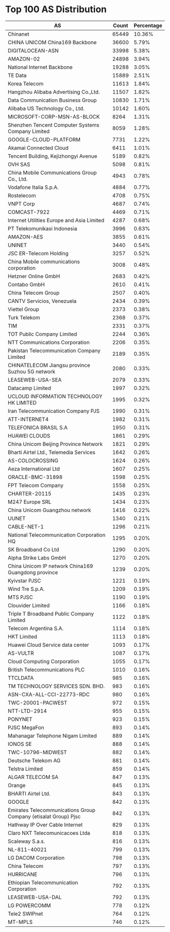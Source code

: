 # Top 100 AS Distribution
| AS | Count | Percentage |
|----|----|----|
| Chinanet | 65449 | 10.36% |
| CHINA UNICOM China169 Backbone | 36600 | 5.79% |
| DIGITALOCEAN-ASN | 33998 | 5.38% |
| AMAZON-02 | 24898 | 3.94% |
| National Internet Backbone | 19288 | 3.05% |
| TE Data | 15889 | 2.51% |
| Korea Telecom | 11613 | 1.84% |
| Hangzhou Alibaba Advertising Co.,Ltd. | 11507 | 1.82% |
| Data Communication Business Group | 10830 | 1.71% |
| Alibaba US Technology Co., Ltd. | 10142 | 1.60% |
| MICROSOFT-CORP-MSN-AS-BLOCK | 8264 | 1.31% |
| Shenzhen Tencent Computer Systems Company Limited | 8059 | 1.28% |
| GOOGLE-CLOUD-PLATFORM | 7731 | 1.22% |
| Akamai Connected Cloud | 6411 | 1.01% |
| Tencent Building, Kejizhongyi Avenue | 5189 | 0.82% |
| OVH SAS | 5098 | 0.81% |
| China Mobile Communications Group Co., Ltd. | 4943 | 0.78% |
| Vodafone Italia S.p.A. | 4884 | 0.77% |
| Rostelecom | 4708 | 0.75% |
| VNPT Corp | 4687 | 0.74% |
| COMCAST-7922 | 4469 | 0.71% |
| Internet Utilities Europe and Asia Limited | 4287 | 0.68% |
| PT Telekomunikasi Indonesia | 3996 | 0.63% |
| AMAZON-AES | 3855 | 0.61% |
| UNINET | 3440 | 0.54% |
| JSC ER-Telecom Holding | 3257 | 0.52% |
| China Mobile communications corporation | 3008 | 0.48% |
| Hetzner Online GmbH | 2683 | 0.42% |
| Contabo GmbH | 2610 | 0.41% |
| China Telecom Group | 2507 | 0.40% |
| CANTV Servicios, Venezuela | 2434 | 0.39% |
| Viettel Group | 2373 | 0.38% |
| Turk Telekom | 2368 | 0.37% |
| TIM | 2331 | 0.37% |
| TOT Public Company Limited | 2244 | 0.36% |
| NTT Communications Corporation | 2206 | 0.35% |
| Pakistan Telecommunication Company Limited | 2189 | 0.35% |
| CHINATELECOM Jiangsu province Suzhou 5G network | 2080 | 0.33% |
| LEASEWEB-USA-SEA | 2079 | 0.33% |
| Datacamp Limited | 1997 | 0.32% |
| UCLOUD INFORMATION TECHNOLOGY HK LIMITED | 1995 | 0.32% |
| Iran Telecommunication Company PJS | 1990 | 0.31% |
| ATT-INTERNET4 | 1982 | 0.31% |
| TELEFONICA BRASIL S.A | 1950 | 0.31% |
| HUAWEI CLOUDS | 1861 | 0.29% |
| China Unicom Beijing Province Network | 1821 | 0.29% |
| Bharti Airtel Ltd., Telemedia Services | 1642 | 0.26% |
| AS-COLOCROSSING | 1624 | 0.26% |
| Aeza International Ltd | 1607 | 0.25% |
| ORACLE-BMC-31898 | 1598 | 0.25% |
| FPT Telecom Company | 1558 | 0.25% |
| CHARTER-20115 | 1435 | 0.23% |
| M247 Europe SRL | 1434 | 0.23% |
| China Unicom Guangzhou network | 1416 | 0.22% |
| UUNET | 1340 | 0.21% |
| CABLE-NET-1 | 1296 | 0.21% |
| National Telecommunication Corporation HQ | 1295 | 0.20% |
| SK Broadband Co Ltd | 1290 | 0.20% |
| Alpha Strike Labs GmbH | 1270 | 0.20% |
| China Unicom IP network China169 Guangdong province | 1239 | 0.20% |
| Kyivstar PJSC | 1221 | 0.19% |
| Wind Tre S.p.A. | 1209 | 0.19% |
| MTS PJSC | 1190 | 0.19% |
| Clouvider Limited | 1166 | 0.18% |
| Triple T Broadband Public Company Limited | 1122 | 0.18% |
| Telecom Argentina S.A. | 1114 | 0.18% |
| HKT Limited | 1113 | 0.18% |
| Huawei Cloud Service data center | 1093 | 0.17% |
| AS-VULTR | 1087 | 0.17% |
| Cloud Computing Corporation | 1055 | 0.17% |
| British Telecommunications PLC | 1010 | 0.16% |
| TTCLDATA | 985 | 0.16% |
| TM TECHNOLOGY SERVICES SDN. BHD. | 983 | 0.16% |
| ASN-CXA-ALL-CCI-22773-RDC | 980 | 0.16% |
| TWC-20001-PACWEST | 972 | 0.15% |
| NTT-LTD-2914 | 955 | 0.15% |
| PONYNET | 923 | 0.15% |
| PJSC MegaFon | 893 | 0.14% |
| Mahanagar Telephone Nigam Limited | 889 | 0.14% |
| IONOS SE | 888 | 0.14% |
| TWC-10796-MIDWEST | 882 | 0.14% |
| Deutsche Telekom AG | 881 | 0.14% |
| Telstra Limited | 859 | 0.14% |
| ALGAR TELECOM SA | 847 | 0.13% |
| Orange | 845 | 0.13% |
| BHARTI Airtel Ltd. | 843 | 0.13% |
| GOOGLE | 842 | 0.13% |
| Emirates Telecommunications Group Company (etisalat Group) Pjsc | 842 | 0.13% |
| Hathway IP Over Cable Internet | 829 | 0.13% |
| Claro NXT Telecomunicacoes Ltda | 818 | 0.13% |
| Scaleway S.a.s. | 816 | 0.13% |
| NL-811-40021 | 799 | 0.13% |
| LG DACOM Corporation | 798 | 0.13% |
| China Telecom | 797 | 0.13% |
| HURRICANE | 796 | 0.13% |
| Ethiopian Telecommunication Corporation | 792 | 0.13% |
| LEASEWEB-USA-DAL | 792 | 0.13% |
| LG POWERCOMM | 778 | 0.12% |
| Tele2 SWIPnet | 764 | 0.12% |
| MT-MPLS | 746 | 0.12% |
